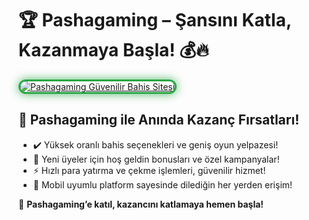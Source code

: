 <h1>🏆 Pashagaming – Şansını Katla, Kazanmaya Başla! 💰🔥</h1>

<a href="https://cutt.ly/PashaLink" title="Pashagaming Slot ve Casino">
  <img src="https://i.ibb.co/BtMhhf6/g-venligiris.jpg" alt="Pashagaming Güvenilir Bahis Sitesi" style="max-width: 100%; border: 3px solid #28a745; border-radius: 15px; box-shadow: 0px 0px 15px rgba(40, 167, 69, 0.8);">
</a>

<h2>🚀 Pashagaming ile Anında Kazanç Fırsatları!</h2>
<ul>
  <li>✔️ Yüksek oranlı bahis seçenekleri ve geniş oyun yelpazesi!</li>
  <li>🎁 Yeni üyeler için hoş geldin bonusları ve özel kampanyalar!</li>
  <li>⚡️ Hızlı para yatırma ve çekme işlemleri, güvenilir hizmet!</li>
  <li>📱 Mobil uyumlu platform sayesinde dilediğin her yerden erişim!</li>
</ul>

<p>💎 <strong>Pashagaming’e katıl, kazancını katlamaya hemen başla!</strong></p>

<meta name="description" content="Pashagaming ile güvenilir ve kazançlı bahis deneyimi yaşa! Yüksek oranlar, özel bonuslar ve hızlı ödemelerle şimdi oyna!">

